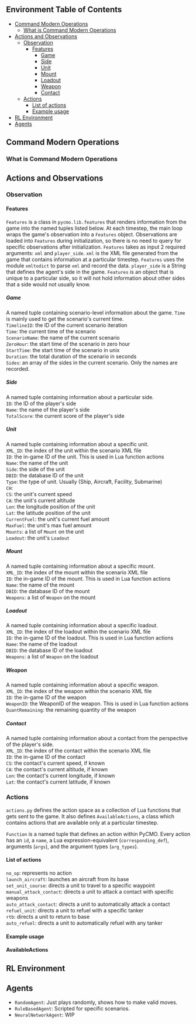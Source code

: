 ## Environment Table of Contents

- [Command Modern Operations](#command-modern-operations)
    - [What is Command Modern Operations](#what-is-cmo)
- [Actions and Observations](#actions-and-observations)
    - [Observation](#observations)
        - [Features](#features)
            - [Game](#game)
            - [Side](#side)
            - [Unit](#unit)
            - [Mount](#mount)
            - [Loadout](#loadout)
            - [Weapon](#weapon)
            - [Contact](#contact)
    - [Actions](#actions)
        - [List of actions](#list-of-actions)
        - [Example usage](#example-usage)
- [RL Environment](#rl-environment)
- [Agents](#agents)

<!-- /TOC -->

## Command Modern Operations

### What is Command Modern Operations

## Actions and Observations

### Observation

#### Features
`Features` is a class in `pycmo.lib.features` that renders information from the game into the named tuples listed below. At each timestep, the main loop wraps the game's observation into a `Features` object. Observations are loaded into `Features` during initialization, so there is no need to query for specific observations after initialization. `Features` takes as input 2 required arguments: `xml` and `player_side`. `xml` is the XML file generated from the game that contains information at a particular timestep. `Features` uses the module `xmltodict` to parse `xml` and record the data. `player_side` is a String that defines the agent's side in the game. `Features` is an object that is unique to a particular side, so it will not hold information about other sides that a side would not usually know.

##### Game
A named tuple containing scenario-level information about the game. `Time` is mainly used to get the scenario's current time.  
`TimelineID`: the ID of the current scenario iteration  
`Time`: the current time of the scenario  
`ScenarioName`: the name of the current scenario  
`ZeroHour`: the start time of the scenario in zero hour  
`StartTime`: the start time of the scenario in unix  
`Duration`: the total duration of the scenario in seconds  
`Sides`: an array of the sides in the current scenario. Only the names are recorded.

##### Side
A named tuple containing information about a particular side.  
`ID`: the ID of the player's side  
`Name`: the name of the player's side  
`TotalScore`: the current score of the player's side

##### Unit
A named tuple containing information about a specific unit.  
`XML_ID`: the index of the unit within the scenario XML file  
`ID`: the in-game ID of the unit. This is used in Lua function actions  
`Name`: the name of the unit  
`Side`: the side of the unit  
`DBID`: the database ID of the unit  
`Type`: the type of unit. Usually (Ship, Aircraft, Facility, Submarine)  
`CH`:  
`CS`: the unit's current speed  
`CA`: the unit's current altitude  
`Lon`: the longitude position of the unit  
`Lat`:  the latitude position of the unit  
`CurrentFuel`: the unit's current fuel amount  
`MaxFuel`: the unit's max fuel amount  
`Mounts`: a list of `Mount` on the unit  
`Loadout`: the unit's `Loadout`

##### Mount
A named tuple containing information about a specific mount.  
`XML_ID`: the index of the mount within the scenario XML file  
`ID`: the in-game ID of the mount. This is used in Lua function actions    
`Name`: the name of the mount  
`DBID`: the database ID of the mount  
`Weapons`: a list of `Weapon` on the mount

##### Loadout
A named tuple containing information about a specific loadout.  
`XML_ID`: the index of the loadout within the scenario XML file  
`ID`: the in-game ID of the loadout. This is used in Lua function actions    
`Name`: the name of the loadout    
`DBID`: the database ID of the loadout   
`Weapons`: a list of `Weapon` on the loadout

##### Weapon
A named tuple containing information about a specific weapon.  
`XML_ID`: the index of the weapon within the scenario XML file  
`ID`: the in-game ID of the weapon  
`WeaponID`: the WeaponID of the weapon. This is used in Lua function actions  
`QuantRemaining`: the remaining quantity of the weapon

##### Contact
A named tuple containing information about a contact from the perspective of the player's side.  
`XML_ID`: the index of the contact within the scenario XML file  
`ID`: the in-game ID of the contact  
`CS`: the contact's current speed, if known  
`CA`: the contact's current altitude, if known  
`Lon`: the contact's current longitude, if known  
`Lat`: the contact's current latitude, if known

### Actions
`actions.py` defines the action space as a collection of Lua functions that gets sent to the game. It also defines `AvailableActions`, a class which contains actions that are available only at a particular timestep.

`Function` is a named tuple that defines an action within PyCMO. Every action has an `id`, a `name`, a Lua expression-equivalent (`corresponding_def`), arguments (`args`), and the argument types (`arg_types`).

#### List of actions
`no_op`: represents no action  
`launch_aircraft`: launches an aircraft from its base  
`set_unit_course`: directs a unit to travel to a specific waypoint  
`manual_attack_contact`: directs a unit to attack a contact with specific weapons  
`auto_attack_contact`: directs a unit to automatically attack a contact  
`refuel_unit`: directs a unit to refuel with a specific tanker  
`rtb`: directs a unit to return to base  
`auto_refuel`: directs a unit to automatically refuel with any tanker

#### Example usage

#### AvailableActions

## RL Environment

## Agents
* `RandomAgent`: Just plays randomly, shows how to make valid moves.
* `RuleBasedAgent`: Scripted for specific scenarios.
* `NeuralNetworkAgent`: WIP
